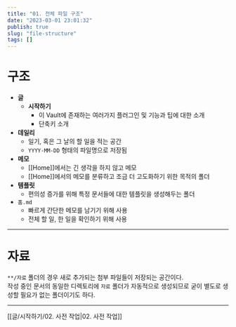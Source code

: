 ```yaml
---
title: "01. 전체 파일 구조"
date: "2023-03-01 23:01:32"
publish: true
slug: "file-structure"
tags: []
---
```


# 구조

- **글**
    - **시작하기**
        - 이 Vault에 존재하는 여러가지 플러그인 및 기능과 팁에 대한 소개
        - 단축키 소개
- **데일리**
    - 일기, 혹은 그 날의 할 일을 적는 공간
    - `YYYY-MM-DD` 형태의 파일명으로 저장됨
- **메모**
    - [[Home]]에서는 긴 생각을 하지 않고 메모
    - [[Home]]에서의 메모를 분류하고 조금 더 고도화하기 위한 목적의 폴더
- **템플릿**
    - 편의성 증가를 위해 특정 문서들에 대한 템플릿을 생성해두는 폴더
- `홈.md`
    - 빠르게 간단한 메모를 남기기 위해 사용
    - 전체 할 일, 한 일을 확인하기 위해 사용

---

# 자료

`**/자료` 폴더의 경우 새로 추가되는 첨부 파일들이 저장되는 공간이다.  
작성 중인 문서의 동일한 디렉토리에 `자료` 폴더가 자동적으로 생성되므로 굳이 별도로 생성할 필요가 없는 폴더이기도 하다.

---

[[글/시작하기/02. 사전 작업|02. 사전 작업]]
